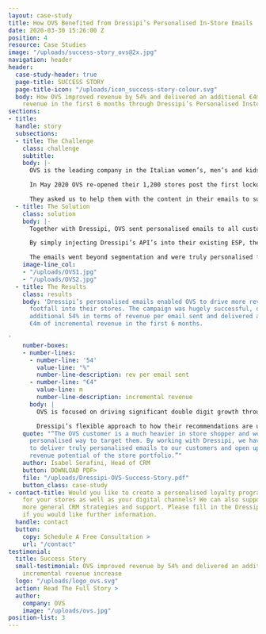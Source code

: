 ```yaml
---
layout: case-study
title: How OVS Benefited from Dressipi’s Personalised In-Store Emails
date: 2020-03-30 15:26:00 Z
position: 4
resource: Case Studies
image: "/uploads/success-story_ovs@2x.jpg"
navigation: header
header:
  case-study-header: true
  page-title: SUCCESS STORY
  page-title-icon: "/uploads/icon_success-story-colour.svg"
  body: How OVS improved revenue by 54% and delivered an additional €4m of incremental
    revenue in the first 6 months through Dressipi’s Personalised Instore emails
sections:
- title: 
  handle: story
  subsections:
  - title: The Challenge
    class: challenge
    subtitle: 
    body: |-
      OVS is the leading company in the Italian women’s, men’s and kids’ apparel market, with a market share of 8.1% and revenue over €1bn.

      In May 2020 OVS re-opened their 1,200 stores post the first lockdown. They have a large database of loyal customers, the majority of whom do not shop online. OVS wanted to use all of their available digital channels to drive maximum footfall into stores and start to recover some of that lost revenue.

      They asked us to help them with the content in their emails to support the re-opening.
  - title: The Solution
    class: solution
    body: |-
      Together with Dressipi, OVS sent personalised emails to all customers on their loyalty program (across kidswear, menswear and womenswear).

      By simply injecting Dressipi’s API’s into their existing ESP, the recommendations in the emails included a highly tailored edit of each customer’s best clothing selection filtered by availability in their local store and what was available in their size at that moment.

      The emails went beyond segmentation and were truly personalised for each and every customer. Dressipi’s unique fashion attributes means that it is also possible to create edits that maintain the brand DNA. We are able to do this because we have really taken the time to understand the nuances that make fashion different.
    image-line_col:
    - "/uploads/OVS1.jpg"
    - "/uploads/OVS2.jpg"
  - title: The Results
    class: results
    body: 'Dressipi’s personalised emails enabled OVS to drive more revenue-generating
      footfall into their stores. The campaign was hugely successful, delivering an
      additional 54% in terms of revenue per email sent and delivered an additional
      €4m of incremental revenue in the first 6 months.

'
    number-boxes:
    - number-lines:
      - number-line: '54'
        value-line: "%"
        number-line-description: rev per email sent
      - number-line: "€4"
        value-line: m
        number-line-description: incremental revenue
      body: |
        OVS is focused on driving significant double digit growth through all its digital channels. The overall personalisation partnership is an integral part of the OVS roadmap ensuring OVS meet each customer’s expectations at every moment driving more value and better experiences, always delivering the right product at the right time.

        Dressipi’s flexible approach to how their recommendations are used and implemented in the customer journey means OVS can create the best possible experience for their shoppers and know they can integrate into any future initiatives.
    quote: "“The OVS customer is a much heavier in store shopper and we needed a highly
      personalised way to target them. By working with Dressipi, we have been able
      to deliver truly personalised emails to our customers and open up the massive
      revenue potential of the store portfolio.”"
    author: Isabel Serafini, Head of CRM
    button: DOWNLOAD PDF>
    file: "/uploads/Dressipi-OVS-Success-Story.pdf"
    button_class: case-study
- contact-title: Would you like to create a personalised loyalty program that works
    for your stores as well as your digital channels? We can also support with any
    more general CRM strategies and support. Please fill in the Dressipi contact form
    if you would like further information.
  handle: contact
  button:
    copy: Schedule A Free Consultation >
    url: "/contact"
testimonial:
  title: Success Story
  small-testimonial: OVS improved revenue by 54% and delivered an additional €4m of
    incremental revenue increase
  logo: "/uploads/logo_ovs.svg"
  action: Read The Full Story >
  author:
    company: OVS
    image: "/uploads/ovs.jpg"
position-list: 3
---
```


